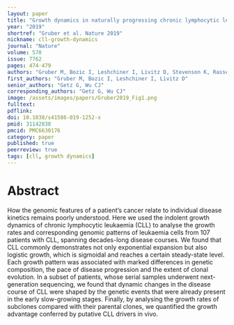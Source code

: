 ```yaml
---
layout: paper
title: "Growth dynamics in naturally progressing chronic lymphocytic leukaemia"
year: "2019"
shortref: "Gruber et al. Nature 2019"
nickname: cll-growth-dynamics
journal: "Nature"
volume: 570
issue: 7762
pages: 474-479
authors: "Gruber M, Bozic I, Leshchiner I, Livitz D, Stevenson K, Rassenti L, Rosebrock D, Taylor-Weiner A, Olive O, Goyetche R, Fernandes SM, Sun J, Stewart C, Wong A, Cibulskis C, Zhang W, Reiter JG, Gerold JM, Gribben JG, Rai KR, Keating MJ, Brown JR, Neuberg D, Kipps TJ, Nowak MA, Getz G, Wu CJ"
first_authors: "Gruber M, Bozic I, Leshchiner I, Livitz D"
senior_authors: "Getz G, Wu CJ"
corresponding_authors: "Getz G, Wu CJ"
image: /assets/images/papers/Gruber2019_Fig1.png
fulltext:
pdflink:
doi: 10.1038/s41586-019-1252-x
pmid: 31142838
pmcid: PMC6630176
category: paper
published: true
peerreview: true
tags: [cll, growth dynamics]
---
```


# Abstract

How the genomic features of a patient’s cancer relate to individual disease kinetics remains poorly understood. Here we used the indolent growth dynamics of chronic lymphocytic leukaemia (CLL) to analyse the growth rates and corresponding genomic patterns of leukaemia cells from 107 patients with CLL, spanning decades-long disease courses. We found that CLL commonly demonstrates not only exponential expansion but also logistic growth, which is sigmoidal and reaches a certain steady-state level. Each growth pattern was associated with marked differences in genetic composition, the pace of disease progression and the extent of clonal evolution. In a subset of patients, whose serial samples underwent next-generation sequencing, we found that dynamic changes in the disease course of CLL were shaped by the genetic events that were already present in the early slow-growing stages. Finally, by analysing the growth rates of subclones compared with their parental clones, we quantified the growth advantage conferred by putative CLL drivers in vivo.


